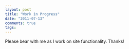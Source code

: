 ```yaml
---
layout: post
title: "Work in Progress"
date: "2011-07-13"
comments: true
tags:
---
```

Please bear with me as I work on site functionality. Thanks!

